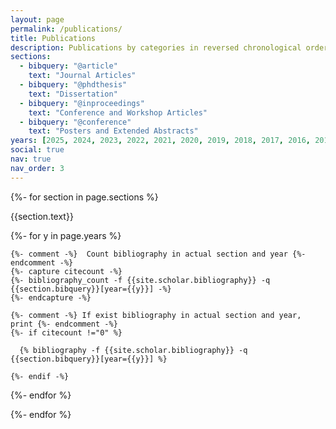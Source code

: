 ```yaml
---
layout: page
permalink: /publications/
title: Publications
description: Publications by categories in reversed chronological order.
sections:
  - bibquery: "@article"
    text: "Journal Articles"
  - bibquery: "@phdthesis"
    text: "Dissertation"
  - bibquery: "@inproceedings"
    text: "Conference and Workshop Articles"
  - bibquery: "@conference"
    text: "Posters and Extended Abstracts"
years: [2025, 2024, 2023, 2022, 2021, 2020, 2019, 2018, 2017, 2016, 2015, 2014]
social: true
nav: true
nav_order: 3
---
```


<div class="publications">

{%- for section in page.sections %}
<a id="{{section.text}}"></a>

  <p class="bibtitle">{{section.text}}</p>
  {%- for y in page.years %}

    {%- comment -%}  Count bibliography in actual section and year {%- endcomment -%}
    {%- capture citecount -%}
    {%- bibliography_count -f {{site.scholar.bibliography}} -q {{section.bibquery}}[year={{y}}] -%}
    {%- endcapture -%}

    {%- comment -%} If exist bibliography in actual section and year, print {%- endcomment -%}
    {%- if citecount !="0" %}

      {% bibliography -f {{site.scholar.bibliography}} -q {{section.bibquery}}[year={{y}}] %}

    {%- endif -%}

{%- endfor %}

{%- endfor %}

</div>
